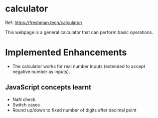 # calculator

Ref: https://freshman.tech/calculator/

This webpage is a general calculator that can perform basic operations. 

# Implemented Enhancements
* The calculator works for real number inputs (extended to accept negative number as inputs).

## JavaScript concepts learnt
* NaN check
* Switch cases
* Round up/down to fixed number of digits after decimal point
